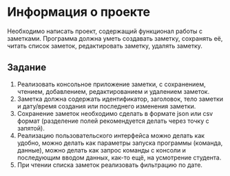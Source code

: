 # Информация о проекте
Необходимо написать проект, содержащий функционал работы с заметками. Программа должна уметь создавать заметку, сохранять её, читать список заметок, редактировать заметку, удалять заметку.

## Задание
1. Реализовать консольное приложение заметки, с сохранением, чтением, добавлением, редактированием и удалением заметок. 
2. Заметка должна содержать идентификатор, заголовок, тело заметки и дату/время создания или последнего изменения заметки. 
3. Сохранение заметок необходимо сделать в формате json или csv формат (разделение полей рекомендуется делать через точку с запятой). 
4. Реализацию пользовательского интерфейса можно делать как удобно, можно делать как параметры запуска программы (команда, данные), можно делать как запрос команды с консоли и последующим вводом данных, как-то ещё, на усмотрение студента.
5. При чтении списка заметок реализовать фильтрацию по дате.